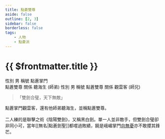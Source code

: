 ```yaml
---
title: 點蒼雙尊
aside: false
outline: [2, 3]
sidebar: false
borderless: false
tags:
    - 人物
    - 點蒼派
---
```


# {{ $frontmatter.title }}

<ChTabs position="bottom">
	<ChTab title="觀雲客">
		<Ch src='/images/characters/special202/normal.webp' position='right'/>
		<ChName nameZh='觀雲客' nameEn='Guan Yun Ke' position='right' />
		<ChTable>
			<ChTr>
				<ChTd isTitle=true>
					性別
				</ChTd>
				<ChTd>
					男
				</ChTd>
			</ChTr>
			<ChTr>
				<ChTd isTitle=true>
					稱號
				</ChTd>
				<ChTd>
					點蒼掌門<br>點蒼雙尊
				</ChTd>
			</ChTr>
			<ChTr>
				<ChTd isTitle=true position='center'>
					關係
				</ChTd>
			</ChTr>
			<ChTr>
				<ChTd position='center'>
					聽海生 (師弟)
				</ChTd>
			</ChTr>
		</ChTable>
	</ChTab>
	<ChTab title="聽海生">
		<Ch src='/images/characters/special203/normal.webp' position='right'/>
		<ChName nameZh='聽海生' nameEn='Ting Hai Sheng' position='right' />
		<ChTable>
			<ChTr>
				<ChTd isTitle=true>
					性別
				</ChTd>
				<ChTd>
					男
				</ChTd>
			</ChTr>
			<ChTr>
				<ChTd isTitle=true>
					稱號
				</ChTd>
				<ChTd>
					點蒼雙尊
				</ChTd>
			</ChTr>
			<ChTr>
				<ChTd isTitle=true position='center'>
					關係
				</ChTd>
			</ChTr>
			<ChTr>
				<ChTd position='center'>
					觀雲客 (師兄)
				</ChTd>
			</ChTr>
		</ChTable>
	</ChTab>
</ChTabs>

> 「雙劍合璧，天下無敵」

點蒼掌門觀雲客，還有他師弟聽海生，並稱點蒼雙尊。
<br><br>
二人練的是聯擊之術《陰陽雙劍》，又稱黑白劍。單一人並非敵手，但雙劍合璧卻非同小可，當年[[無名|點蒼劍聖]]都嚐過敗績，饒是峨嵋掌門[向無憂](special408)亦不敢攖其鋒芒。
